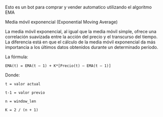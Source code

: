 
Esto es un bot para comprar y vender automatico utilizando el algoritmo EMA

Media móvil exponencial (Exponential Moving Average)

La media móvil exponencial, al igual que la media móvil simple, ofrece una
correlación suavizada entre la acción del precio y el transcurso del tiempo. La
diferencia está en que el cálculo de la media móvil exponencial da más
importancia a los últimos datos obtenidos durante un determinado período.

La fórmula:

    EMA(t) = EMA(t – 1) + K*[Precio(t) – EMA(t – 1)]

Donde:

    t = valor actual

    t-1 = valor previo

    n = window_len

    K = 2 / (n + 1)



